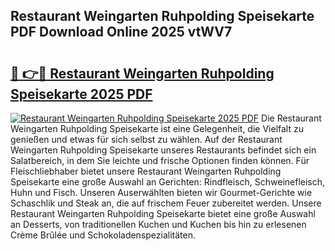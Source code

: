 ## Restaurant Weingarten Ruhpolding Speisekarte PDF Download Online 2025 vtWV7

# <h2><a href="http://gc622c.nevu.top/?p=Restaurant+Weingarten+Ruhpolding+Speisekarte">🔗 👉🔴 Restaurant Weingarten Ruhpolding Speisekarte 2025 PDF</a></h2>

[![Restaurant Weingarten Ruhpolding Speisekarte 2025 PDF](https://i.imgur.com/dBaPXMq.png)](http://gc622c.nevu.top/?p=Restaurant+Weingarten+Ruhpolding+Speisekarte)
Die Restaurant Weingarten Ruhpolding Speisekarte ist eine Gelegenheit, die Vielfalt zu genießen und etwas für sich selbst zu wählen. Auf der Restaurant Weingarten Ruhpolding Speisekarte unseres Restaurants befindet sich ein Salatbereich, in dem Sie leichte und frische Optionen finden können. Für Fleischliebhaber bietet unsere Restaurant Weingarten Ruhpolding Speisekarte eine große Auswahl an Gerichten: Rindfleisch, Schweinefleisch, Huhn und Fisch. Unseren Auserwählten bieten wir Gourmet-Gerichte wie Schaschlik und Steak an, die auf frischem Feuer zubereitet werden. Unsere Restaurant Weingarten Ruhpolding Speisekarte bietet eine große Auswahl an Desserts, von traditionellen Kuchen und Kuchen bis hin zu erlesenen Crème Brûlée und Schokoladenspezialitäten.
